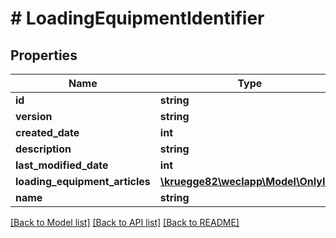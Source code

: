 # # LoadingEquipmentIdentifier

## Properties

Name | Type | Description | Notes
------------ | ------------- | ------------- | -------------
**id** | **string** |  | [optional]
**version** | **string** |  | [optional]
**created_date** | **int** |  | [optional]
**description** | **string** |  | [optional]
**last_modified_date** | **int** |  | [optional]
**loading_equipment_articles** | [**\kruegge82\weclapp\Model\OnlyId[]**](OnlyId.md) |  | [optional]
**name** | **string** |  |

[[Back to Model list]](../../README.md#models) [[Back to API list]](../../README.md#endpoints) [[Back to README]](../../README.md)
